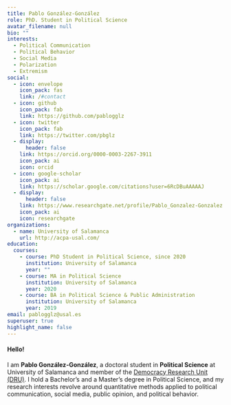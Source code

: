 ```yaml
---
title: Pablo González-González
role: PhD. Student in Political Science
avatar_filename: null
bio: ""
interests:
  - Political Communication
  - Political Behavior
  - Social Media
  - Polarization
  - Extremism
social:
  - icon: envelope
    icon_pack: fas
    link: /#contact
  - icon: github
    icon_pack: fab
    link: https://github.com/pablogglz
  - icon: twitter
    icon_pack: fab
    link: https://twitter.com/pbglz
  - display:
      header: false
    link: https://orcid.org/0000-0003-2267-3911
    icon_pack: ai
    icon: orcid
  - icon: google-scholar
    icon_pack: ai
    link: https://scholar.google.com/citations?user=6RcDBuAAAAAJ
  - display:
      header: false
    link: https://www.researchgate.net/profile/Pablo_Gonzalez-Gonzalez
    icon_pack: ai
    icon: researchgate
organizations:
  - name: University of Salamanca
    url: http://acpa-usal.com/
education:
  courses:
    - course: PhD Student in Political Science, since 2020
      institution: University of Salamanca
      year: ""
    - course: MA in Political Science
      institution: University of Salamanca
      year: 2020
    - course: BA in Political Science & Public Administration
      institution: University of Salamanca
      year: 2019
email: pablogglz@usal.es
superuser: true
highlight_name: false
---
```

#### Hello!

I am **Pablo González-González**, a doctoral student in **Political Science** at University of Salamanca and member of the [Democracy Research Unit (DRU)](https://acpa-usal.com/investigacion/democracy-research-unit-dru/team-dru/). I hold a Bachelor’s and a Master’s degree in Political Science, and my research interests revolve around quantitative methods applied to political communication, social media, public opinion, and political behavior.